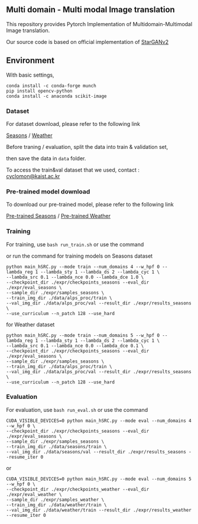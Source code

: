 ## Multi domain - Multi modal Image translation

This repository provides Pytorch Implementation of Multidomain-Multimodal Image translation.

Our source code is based on official implementation of [StarGANv2](https://github.com/clovaai/stargan-v2)

## Environment
With basic settings,
```
conda install -c conda-forge munch
pip install opencv-python
conda install -c anaconda scikit-image
```

### Dataset

For dataset download, please refer to the following link 

[Seasons](https://github.com/AAnoosheh/ComboGAN) / [Weather](https://ieee-dataport.org/documents/five-class-weather-image-dataset)

Before traning / evaluation, split the data into train & validation set,

then save the data in ```data``` folder.

To access the train&val dataset that we used, contact : cyclomon@kaist.ac.kr 

### Pre-trained model download

To download our pre-trained model, please refer to the following link

[Pre-trained Seasons](https://drive.google.com/file/d/1885ZJk4wFI5UKWW_o-2seF8vkMu1jXGt/view?usp=sharing) / [Pre-trained Weather](https://drive.google.com/file/d/106Y5ssK5WickKsttPYhZgx8OtYYSkLOy/view?usp=sharing)

### Training 

For training, use ```bash run_train.sh``` or use the command

or run the command for training models on Seasons dataset

```
python main_hSRC.py --mode train --num_domains 4 --w_hpf 0 --lambda_reg 1 --lambda_sty 1 --lambda_ds 2 --lambda_cyc 1 \
--lambda_src 0.1 --lambda_nce 0.0 --lambda_dce 1.0 \
--checkpoint_dir ./expr/checkpoints_seasons --eval_dir ./expr/eval_seasons \
--sample_dir ./expr/samples_seasons \
--train_img_dir ./data/alps_proc/train \
--val_img_dir ./data/alps_proc/val --result_dir ./expr/results_seasons \
--use_curriculum --n_patch 128 --use_hard
```

for Weather dataset

```
python main_hSRC.py --mode train --num_domains 5 --w_hpf 0 --lambda_reg 1 --lambda_sty 1 --lambda_ds 2 --lambda_cyc 1 \
--lambda_src 0.1 --lambda_nce 0.0 --lambda_dce 0.1 \
--checkpoint_dir ./expr/checkpoints_seasons --eval_dir ./expr/eval_seasons \
--sample_dir ./expr/samples_seasons \
--train_img_dir ./data/alps_proc/train \
--val_img_dir ./data/alps_proc/val --result_dir ./expr/results_seasons \
--use_curriculum --n_patch 128 --use_hard
```

### Evaluation

For evaluation, use ```bash run_eval.sh``` or use the command

```
CUDA_VISIBLE_DEVICES=0 python main_hSRC.py --mode eval --num_domains 4 --w_hpf 0 \
--checkpoint_dir ./expr/checkpoints_seasons --eval_dir ./expr/eval_seasons \
--sample_dir ./expr/samples_seasons \
--train_img_dir ./data/seasons/train \
--val_img_dir ./data/seasons/val --result_dir ./expr/results_seasons --resume_iter 0
```

or 

```
CUDA_VISIBLE_DEVICES=0 python main_hSRC.py --mode eval --num_domains 5 --w_hpf 0 \
--checkpoint_dir ./expr/checkpoints_weather --eval_dir ./expr/eval_weather \
--sample_dir ./expr/samples_weather \
--train_img_dir ./data/weather/train \
--val_img_dir ./data/weather/train --result_dir ./expr/results_weather --resume_iter 0
```
